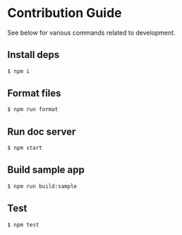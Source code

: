 # Contribution Guide

See below for various commands related to development.

## Install deps

```sh
$ npm i
```

## Format files

```sh
$ npm run format
```

## Run doc server

```sh
$ npm start
```

## Build sample app

```sh
$ npm run build:sample
```

## Test

```sh
$ npm test
```
